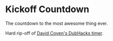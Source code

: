 Kickoff Countdown
========

The countdown to the most awesome thing ever.

Hard rip-off of [David Coven's DubHacks timer](https://github.com/mrcoven94/dubhacks).
